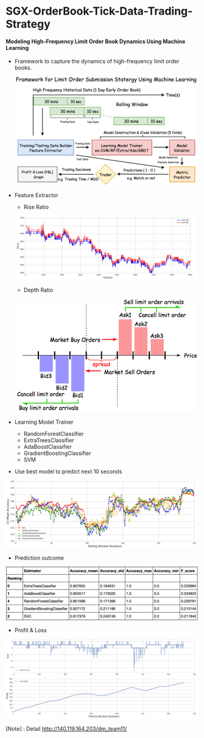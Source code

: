 # SGX-OrderBook-Tick-Data-Trading-Strategy

#### Modeling High-Frequency Limit Order Book Dynamics Using Machine Learning 

* Framework to capture the dynamics of high-frequency limit order books.

     <img src="./Graph/pipline.png" width="650">

* Feature Extractor

  * Rise Ratio
  
  ![png](Graph/Price_B1A1.png)

  * Depth Ratio
  
  ![png](Graph/depth.png)
 
* Learning Model Trainer
  
  *  RandomForestClassifier
  *  ExtraTreesClassifier
  *  AdaBoostClassifier
  *  GradientBoostingClassifier
  *  SVM
  
*  Use best model to predict next 10 seconds

![png](Graph/CV_Best_Model.png)

*  Prediction outcome

![png](Graph/prediction.png)

* Profit & Loss

![png](Graph/P_L.png)

[Note] : Detail http://140.119.164.203/dm_team11/
 

